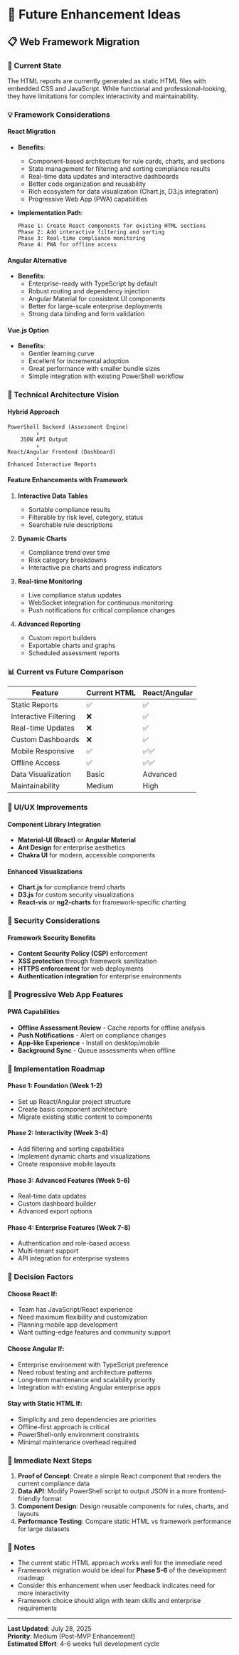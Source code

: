 # 🚀 Future Enhancement Ideas

## 📋 Web Framework Migration

### 🎯 Current State
The HTML reports are currently generated as static HTML files with embedded CSS and JavaScript. While functional and professional-looking, they have limitations for complex interactivity and maintainability.

### 💡 Framework Considerations

#### **React Migration**
- **Benefits**:
  - Component-based architecture for rule cards, charts, and sections
  - State management for filtering and sorting compliance results
  - Real-time data updates and interactive dashboards
  - Better code organization and reusability
  - Rich ecosystem for data visualization (Chart.js, D3.js integration)
  - Progressive Web App (PWA) capabilities

- **Implementation Path**:
  ```
  Phase 1: Create React components for existing HTML sections
  Phase 2: Add interactive filtering and sorting
  Phase 3: Real-time compliance monitoring
  Phase 4: PWA for offline access
  ```

#### **Angular Alternative**
- **Benefits**:
  - Enterprise-ready with TypeScript by default
  - Robust routing and dependency injection
  - Angular Material for consistent UI components
  - Better for large-scale enterprise deployments
  - Strong data binding and form validation

#### **Vue.js Option**
- **Benefits**:
  - Gentler learning curve
  - Excellent for incremental adoption
  - Great performance with smaller bundle sizes
  - Simple integration with existing PowerShell workflow

### 🔧 Technical Architecture Vision

#### **Hybrid Approach**
```
PowerShell Backend (Assessment Engine)
         ↓
    JSON API Output
         ↓
React/Angular Frontend (Dashboard)
         ↓
Enhanced Interactive Reports
```

#### **Feature Enhancements with Framework**
1. **Interactive Data Tables**
   - Sortable compliance results
   - Filterable by risk level, category, status
   - Searchable rule descriptions

2. **Dynamic Charts**
   - Compliance trend over time
   - Risk category breakdowns
   - Interactive pie charts and progress indicators

3. **Real-time Monitoring**
   - Live compliance status updates
   - WebSocket integration for continuous monitoring
   - Push notifications for critical compliance changes

4. **Advanced Reporting**
   - Custom report builders
   - Exportable charts and graphs
   - Scheduled assessment reports

### 📊 Current vs Future Comparison

| Feature | Current HTML | React/Angular |
|---------|-------------|---------------|
| Static Reports | ✅ | ✅ |
| Interactive Filtering | ❌ | ✅ |
| Real-time Updates | ❌ | ✅ |
| Custom Dashboards | ❌ | ✅ |
| Mobile Responsive | ✅ | ✅✅ |
| Offline Access | ✅ | ✅✅ |
| Data Visualization | Basic | Advanced |
| Maintainability | Medium | High |

### 🎨 UI/UX Improvements

#### **Component Library Integration**
- **Material-UI (React)** or **Angular Material**
- **Ant Design** for enterprise aesthetics
- **Chakra UI** for modern, accessible components

#### **Enhanced Visualizations**
- **Chart.js** for compliance trend charts
- **D3.js** for custom security visualizations
- **React-vis** or **ng2-charts** for framework-specific charting

### 🔐 Security Considerations

#### **Framework Security Benefits**
- **Content Security Policy (CSP)** enforcement
- **XSS protection** through framework sanitization
- **HTTPS enforcement** for web deployments
- **Authentication integration** for enterprise environments

### 📱 Progressive Web App Features

#### **PWA Capabilities**
- **Offline Assessment Review** - Cache reports for offline analysis
- **Push Notifications** - Alert on compliance changes
- **App-like Experience** - Install on desktop/mobile
- **Background Sync** - Queue assessments when offline

### 🚧 Implementation Roadmap

#### **Phase 1: Foundation (Week 1-2)**
- Set up React/Angular project structure
- Create basic component architecture
- Migrate existing static content to components

#### **Phase 2: Interactivity (Week 3-4)**
- Add filtering and sorting capabilities
- Implement dynamic charts and visualizations
- Create responsive mobile layouts

#### **Phase 3: Advanced Features (Week 5-6)**
- Real-time data updates
- Custom dashboard builder
- Advanced export options

#### **Phase 4: Enterprise Features (Week 7-8)**
- Authentication and role-based access
- Multi-tenant support
- API integration for enterprise systems

### 💭 Decision Factors

#### **Choose React If:**
- Team has JavaScript/React experience
- Need maximum flexibility and customization
- Planning mobile app development
- Want cutting-edge features and community support

#### **Choose Angular If:**
- Enterprise environment with TypeScript preference
- Need robust testing and architecture patterns
- Long-term maintenance and scalability priority
- Integration with existing Angular enterprise apps

#### **Stay with Static HTML If:**
- Simplicity and zero dependencies are priorities
- Offline-first approach is critical
- PowerShell-only environment constraints
- Minimal maintenance overhead required

### 🎯 Immediate Next Steps

1. **Proof of Concept**: Create a simple React component that renders the current compliance data
2. **Data API**: Modify PowerShell script to output JSON in a more frontend-friendly format
3. **Component Design**: Design reusable components for rules, charts, and layouts
4. **Performance Testing**: Compare static HTML vs framework performance for large datasets

### 📝 Notes

- The current static HTML approach works well for the immediate need
- Framework migration would be ideal for **Phase 5-6** of the development roadmap
- Consider this enhancement when user feedback indicates need for more interactivity
- Framework choice should align with team skills and enterprise requirements

---

**Last Updated**: July 28, 2025  
**Priority**: Medium (Post-MVP Enhancement)  
**Estimated Effort**: 4-6 weeks full development cycle
